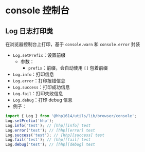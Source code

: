 # console 控制台

## Log 日志打印类

在浏览器控制台上打印，基于 `console.warn` 和 `console.error` 封装

- `Log.setPrefix`：设置前缀
    - 参数：
        - `prefix`：前缀，会自动使用 `[]` 包着前缀
- `Log.info`：打印信息
- `Log.error`：打印报错信息
- `Log.success`：打印成功信息
- `Log.fail`：打印失败信息
- `Log.debug`：打印 debug 信息
- 例子：
```js
import { Log } from '@hhp1614/utils/lib/browser/console';
Log.setPrefix('hhp');
Log.info('test'); // [hhp][info] test
Log.error('test'); // [hhp][error] test
Log.success('test'); // [hhp][success] test
Log.fail('test'); // [hhp][fail] test
Log.debug('test'); // [hhp][debug] test
```
